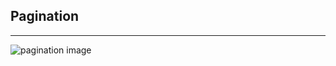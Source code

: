 <h2>Pagination</h2>
<hr>
<img src="https://sitechecker.pro/wp-content/uploads/2017/12/pagination.png" alt="pagination image">